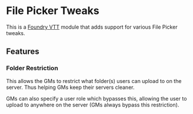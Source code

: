 # File Picker Tweaks

This is a [Foundry VTT](https://foundryvtt.com) module that adds
support for various File Picker tweaks.

## Features

### Folder Restriction
This allows the GMs to restrict what folder(s) users can upload to on
the server. Thus helping GMs keep their servers cleaner.

GMs can also specify a user role which bypasses this, allowing the user
to upload to anywhere on the server (GMs always bypass this
restriction).

